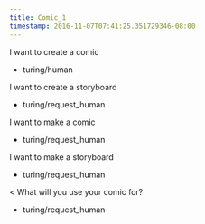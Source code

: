 ```yaml
---
title: Comic_1
timestamp: 2016-11-07T07:41:25.351729346-08:00
---
```


I want to create a comic
* turing/human

I want to create a storyboard
* turing/request_human

I want to make a comic
* turing/request_human

I want to make a storyboard
* turing/request_human

< What will you use your comic for?
* turing/request_human
